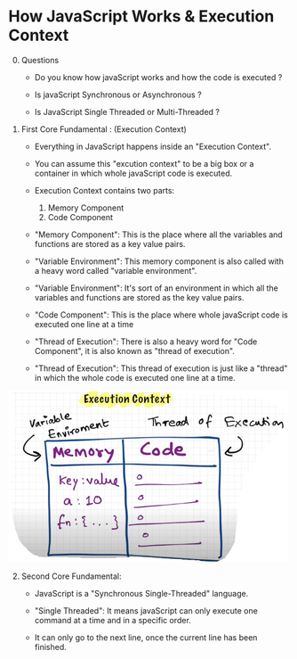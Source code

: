 # How JavaScript Works & Execution Context

0. Questions

    - Do you know how javaScript works and how the code is executed ?

    - Is javaScript Synchronous or Asynchronous ?

    - Is JavaScript Single Threaded or Multi-Threaded ?

1. First Core Fundamental : (Execution Context)

    - Everything in JavaScript happens inside an "Execution Context".

    - You can assume this "excution context" to be a big box or a container in which whole javaScript code is executed.

    - Execution Context contains two parts:

        1. Memory Component
        2. Code Component
    
    - "Memory Component": This is the place where all the variables and functions are stored as a key value pairs.

    - "Variable Environment": This memory component is also called with a heavy word called "variable environment".

    - "Variable Environment": It's sort of an environment in which all the variables and functions are stored as the key value pairs.

    - "Code Component": This is the place where whole javaScript code is executed one line at a time

    - "Thread of Execution": There is also a heavy word for "Code Component", it is also known as "thread of execution".

    - "Thread of Execution": This thread of execution is just like a "thread" in which the whole code is executed one line at a time. 

![](execution_context.PNG)

2. Second Core Fundamental:

    - JavaScript is a "Synchronous Single-Threaded" language.

    - "Single Threaded": It means javaScript can only execute one command at a time and in a specific order.

    - It can only go to the next line, once the current line has been finished.
